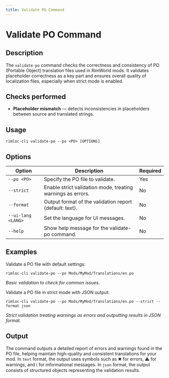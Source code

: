 ```yaml
---
title: Validate PO Command
---
```


# Validate PO Command

## Description

The `validate-po` command checks the correctness and consistency of PO (Portable Object) translation files used in RimWorld mods. It validates placeholder correctness as a key part and ensures overall quality of localization files, especially when strict mode is enabled.

## Checks performed

- **Placeholder mismatch** — detects inconsistencies in placeholders between source and translated strings.

## Usage

```
rimloc-cli validate-po --po <PO> [OPTIONS]
```

## Options

| Option           | Description                                                   | Required |
|------------------|---------------------------------------------------------------|----------|
| `--po <PO>`      | Specify the PO file to validate.                              | Yes      |
| `--strict`       | Enable strict validation mode, treating warnings as errors.  | No       |
| `--format`       | Output format of the validation report (default: text).      | No       |
| `--ui-lang <LANG>`| Set the language for UI messages.                            | No       |
| `--help`         | Show help message for the validate-po command.               | No       |

## Examples

Validate a PO file with default settings:

```
rimloc-cli validate-po --po Mods/MyMod/Translations/en.po
```
*Basic validation to check for common issues.*

Validate a PO file in strict mode with JSON output:

```
rimloc-cli validate-po --po Mods/MyMod/Translations/en.po --strict --format json
```
*Strict validation treating warnings as errors and outputting results in JSON format.*

## Output

The command outputs a detailed report of errors and warnings found in the PO file, helping maintain high-quality and consistent translations for your mod. In `text` format, the output uses symbols such as ✖ for errors, ⚠ for warnings, and ℹ for informational messages. In `json` format, the output consists of structured objects representing the validation results.
